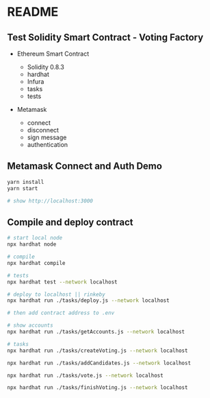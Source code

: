# README

## Test Solidity Smart Contract - Voting Factory 

- Ethereum Smart Contract
  - Solidity 0.8.3
  - hardhat
  - Infura
  - tasks
  - tests

- Metamask
  - connect
  - disconnect
  - sign message
  - authentication

## Metamask Connect and Auth Demo

```sh
yarn install
yarn start

# show http://localhost:3000
```

## Compile and deploy contract

```sh
# start local node
npx hardhat node

# compile
npx hardhat compile

# tests
npx hardhat test --network localhost

# deploy to localhost || rinkeby
npx hardhat run ./tasks/deploy.js --network localhost

# then add contract address to .env 

# show accounts
npx hardhat run ./tasks/getAccounts.js --network localhost

# tasks
npx hardhat run ./tasks/createVoting.js --network localhost

npx hardhat run ./tasks/addCandidates.js --network localhost

npx hardhat run ./tasks/vote.js --network localhost

npx hardhat run ./tasks/finishVoting.js --network localhost
```

